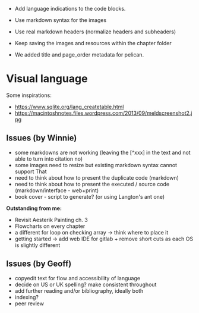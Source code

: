 - Add language indications to the code blocks.
- Use markdown syntax for the images
- Use real markdown headers (normalize headers and subheaders)
- Keep saving the images and resources within the chapter folder

- We added title and page_order metadata for pelican.

# Visual language

Some inspirations:
- <https://www.sqlite.org/lang_createtable.html>
- <https://macintoshnotes.files.wordpress.com/2013/09/meldscreenshot2.jpg>

## Issues (by Winnie)
- some markdowns are not working (leaving the [^xxx] in the text and not able to turn into citation no)
- some images need to resize but existing markdown syntax cannot support That
- need to think about how to present the duplicate code (markdown)
- need to think about how to present the executed / source code (markdown/interface - web+print)
- book cover - script to generate? (or using Langton's ant one) 

**Outstanding from me:**
- Revisit Aesterik Painting ch. 3
- Flowcharts on every chapter 
- a different for loop on checking array -> think where to place it
- getting started -> add web IDE for gitlab + remove short cuts as each OS is slightly different

## Issues (by Geoff)
- copyedit text for flow and accessibility of language
- decide on US or UK spelling? make consistent throughout
- add further reading and/or bibliography, ideally both
- indexing?
- peer review
